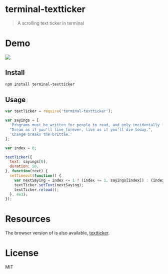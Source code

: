 # terminal-textticker

> A scrolling text ticker in terminal

# Demo

<img src="https://raw.githubusercontent.com/miguelmota/terminal-textticker/master/screenshot.gif" />

## Install

```bash
npm install terminal-textticker
```

## Usage

```javascript
var textTicker = require('terminal-textticker');

var sayings = [
  'Programs must be written for people to read, and only incidentally for machines to execute.',
  "Dream as if you'll live forever, live as if you'll die today.",
  'Change breaks the brittle.'
];

var index = 0;

textTicker({
  text: sayings[0],
  duration: 50,
}, function(text) {
  setTimeout(function() {
    var nextSaying = index <= 1 ? (index += 1, sayings[index]) : (index = 0, sayings[index]);
    textTicker.setText(nextSaying);
    textTicker.reload();
  }, 4e3);
});

```

# Resources

The browser version of is also available, [textticker](https://github.com/miguelmota/textticker).

# License

MIT
